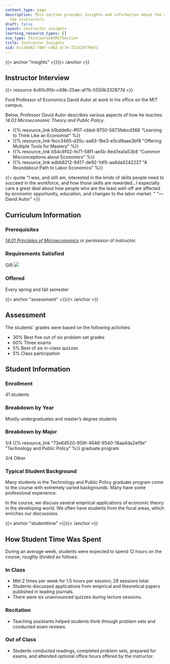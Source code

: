 ```yaml
---
content_type: page
description: This section provides insights and information about the course from
  the instructors.
draft: false
layout: instructor_insights
learning_resource_types: []
ocw_type: ThisCourseAtMITSection
title: Instructor Insights
uid: 6cc29a02-786f-cd02-3c7e-721b29770e51
---
```

{{< anchor "insights" >}}{{< /anchor >}}

## Instructor Interview

{{< resource 4c60c95b-c48b-25ae-af7b-5550b332877d >}}

Ford Professor of Economics David Autor at work in his office on the MIT campus.

Below, Professor David Autor describes various aspects of how he teaches *14.03 Microeconomic Theory and Public Policy*.

- {{% resource_link b1bdde6c-ff07-cbbd-9750-5873febcd368 "Learning to Think Like an Economist" %}}
- {{% resource_link fecc3465-d35c-aa83-16e3-e5cd9aae3bf8 "Offering Multiple Tools for Mastery" %}}
- {{% resource_link b54c8f02-fe71-58f1-ae5b-8ed7ea1a53b8 "Common Misconceptions about Economics" %}}
- {{% resource_link edbb8212-9417-de92-1df5-aa8da4242227 "A Roundabout Path to Labor Economics" %}}

{{< quote "I was, and still am, interested in the kinds of skills people need to succeed in the workforce, and how those skills are rewarded…I especially care a great deal about how people who are the least well-off are affected by economic opportunity, education, and changes to the labor market.&nbsp;" "— David Autor" >}}

## Curriculum Information

### Prerequisites

[*14.01 Principles of Microeconomics*](/courses/14-01sc-principles-of-microeconomics-fall-2011) or permission of instructor.

### Requirements Satisfied

GIR ![](/images/educator/icon-question-gir.png)

### Offered

Every spring and fall semester

{{< anchor "assessment" >}}{{< /anchor >}}

## Assessment

The students' grades were based on the following activities:

- 30% Best five out of six problem set grades
- 60% Three exams
- 5% Best of six in-class quizzes
- 5% Class participation

## Student Information

### Enrollment

41 students

### Breakdown by Year

Mostly undergraduates and master’s degree students

### Breakdown by Major

1/4 {{% resource_link "73e64520-959f-4646-9540-18aa4da2ef9e" "Technology and Public Policy" %}} graduate program

3/4 Other

### Typical Student Background

Many students in the Technology and Public Policy graduate program come to the course with extremely varied backgrounds. Many have some professional experience.

In the course, we discuss several empirical applications of economic theory in the developing world. We often have students from the focal areas, which enriches our discussions.

{{< anchor "studenttime" >}}{{< /anchor >}}

## How Student Time Was Spent

During an average week, students were expected to spend 12 hours on the course, roughly divided as follows:

### In Class

- Met 2 times per week for 1.5 hours per session; 28 sessions total.
- Students discussed applications from empirical and theoretical papers published in leading journals.
- There were six unannounced quizzes during lecture sessions.

### Recitation

- Teaching assistants helped students think through problem sets and conducted exam reviews.

### Out of Class

- Students conducted readings, completed problem sets, prepared for exams, and attended optional office hours offered by the instructor.